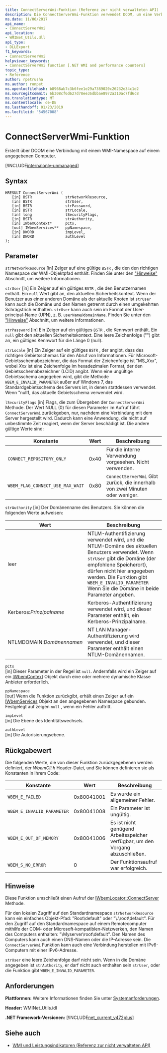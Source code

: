```yaml
---
title: ConnectServerWmi-Funktion (Referenz zur nicht verwalteten API)
description: Die ConnectServerWmi-Funktion verwendet DCOM, um eine Verbindung mit einem WMI-Namespace zu erstellen.
ms.date: 11/06/2017
api_name:
- ConnectServerWmi
api_location:
- WMINet_Utils.dll
api_type:
- DLLExport
f1_keywords:
- ConnectServerWmi
helpviewer_keywords:
- ConnectServerWmi function [.NET WMI and performance counters]
topic_type:
- Reference
author: rpetrusha
ms.author: ronpet
ms.openlocfilehash: b8968ab7c3b6fee1e29a7389020c26232e34c1e2
ms.sourcegitcommit: 6b308cf6d627d78ee36dbbae8972a310ac7fd6c8
ms.translationtype: MT
ms.contentlocale: de-DE
ms.lasthandoff: 01/23/2019
ms.locfileid: "54567008"
---
```

# <a name="connectserverwmi-function"></a>ConnectServerWmi-Funktion
Erstellt über DCOM eine Verbindung mit einem WMI-Namespace auf einem angegebenen Computer.  
  
[!INCLUDE[internalonly-unmanaged](../../../../includes/internalonly-unmanaged.md)]
  
## <a name="syntax"></a>Syntax  
  
```  
HRESULT ConnectServerWmi (
   [in] BSTR               strNetworkResource,
   [in] BSTR               strUser,
   [in] BSTR               strPassword,
   [in] BSTR               strLocale,
   [in] long               lSecurityFlags,
   [in] BSTR               strAuthority,
   [in] IWbemContext*      pCtx,
   [out] IWbemServices**   ppNamespace,
   [in] DWORD              impLevel, 
   [in] DWORD              authLevel
);
```  
## <a name="parameters"></a>Parameter

`strNetworkResource` [in] Zeiger auf eine gültige `BSTR` , die den den richtigen Namespace der WMI-Objektpfad enthält. Finden Sie unter den ["Hinweise"](#remarks) Abschnitt, um weitere Informationen.

`strUser` [in] Ein Zeiger auf ein gültiges `BSTR` , die den Benutzernamen enthält. Ein `null` Wert gibt an, den aktuellen Sicherheitskontext. Wenn der Benutzer aus einer anderen Domäne als der aktuelle Knoten ist `strUser` kann auch die Domäne und den Namen getrennt durch einen umgekehrten Schrägstrich enthalten. `strUser` kann auch sein im Format der User-principal-Name (UPN), z. B. `userName@domainName`. Finden Sie unter den ["Hinweise"](#remarks) Abschnitt, um weitere Informationen.

`strPassword` [in] Ein Zeiger auf ein gültiges `BSTR` , die Kennwort enthält. Ein `null` gibt den aktuellen Sicherheitskontext. Eine leere Zeichenfolge ("") gibt an, ein gültiges Kennwort für die Länge 0 (null).

`strLocale` [in] Ein Zeiger auf ein gültiges `BSTR` , der angibt, dass des richtigen Gebietsschemas für den Abruf von Informationen. Für Microsoft-Gebietsschemabezeichner, die das Format der Zeichenfolge ist "MS\_*Xxx*", wobei *Xxx* ist eine Zeichenfolge im hexadezimalen Format, der den Gebietsschemabezeichner (LCID) angibt. Wenn eine ungültige Gebietsschema angegeben wird, gibt die Methode `WBEM_E_INVALID_PARAMETER` außer auf Windows 7, das Standardgebietsschema des Servers ist, in denen stattdessen verwendet. Wenn "null1, das aktuelle Gebietsschema verwendet wird. 
 
`lSecurityFlags` [in] Flags, die zum Übergeben der `ConnectServerWmi` Methode. Der Wert NULL (0) für diesen Parameter im Aufruf führt `ConnectServerWmi` zurückgeben, nur, nachdem eine Verbindung mit dem Server hergestellt wird. Dadurch kann eine Anwendung, die nicht auf unbestimmte Zeit reagiert, wenn der Server beschädigt ist. Die andere gültige Werte sind:

| Konstante  | Wert  | Beschreibung  |
|---------|---------|---------|
| `CONNECT_REPOSITORY_ONLY` | 0x40 | Für die interne Verwendung vorgesehen. Nicht verwenden. |
| `WBEM_FLAG_CONNECT_USE_MAX_WAIT` | 0x80 | `ConnectServerWmi` Gibt zurück, die innerhalb von zwei Minuten oder weniger. |

`strAuthority` [in] Der Domänenname des Benutzers. Sie können die folgenden Werte aufweisen:

| Wert | Beschreibung |
|---------|---------|
| leer | NTLM-Authentifizierung verwendet wird, und die NTLM-Domäne des aktuellen Benutzers verwendet. Wenn `strUser` gibt die Domäne (der empfohlene Speicherort), dürfen nicht hier angegeben werden. Die Funktion gibt `WBEM_E_INVALID_PARAMETER` Wenn Sie die Domäne in beide Parameter angeben. |
| Kerberos:*Prinzipalname* | Kerberos-Authentifizierung verwendet wird, und dieser Parameter enthält, ein Kerberos-Prinzipalname. |
| NTLMDOMAIN:*Domänennamen* | NT LAN Manager-Authentifizierung wird verwendet, und dieser Parameter enthält einen NTLM-Domänennamen. |

`pCtx`   
[in] Dieser Parameter in der Regel ist `null`. Andernfalls wird ein Zeiger auf ein [IWbemContext](/windows/desktop/api/wbemcli/nn-wbemcli-iwbemcontext) Objekt durch eine oder mehrere dynamische Klasse Anbieter erforderlich. 

`ppNamespace`  
[out] Wenn die Funktion zurückgibt, erhält einen Zeiger auf ein [IWbemServices](/windows/desktop/api/wbemcli/nn-wbemcli-iwbemservices) Objekt an den angegebenen Namespace gebunden. Festgelegt auf zeigen `null` , wenn ein Fehler auftritt.

`impLevel`  
[in] Die Ebene des Identitätswechsels.

`authLevel`  
[in] Die Autorisierungsebene.

## <a name="return-value"></a>Rückgabewert

Die folgenden Werte, die von dieser Funktion zurückgegebenen werden definiert, der *WbemCli.h* Header-Datei, und Sie können definieren sie als Konstanten in Ihrem Code:

|Konstante  |Wert  |Beschreibung  |
|---------|---------|---------|
| `WBEM_E_FAILED` | 0x80041001 | Es wurde ein allgemeiner Fehler. |
| `WBEM_E_INVALID_PARAMETER` | 0x80041008 | Ein Parameter ist ungültig. |
| `WBEM_E_OUT_OF_MEMORY` | 0x80041006 | Es ist nicht genügend Arbeitsspeicher verfügbar, um den Vorgang abzuschließen. |
| `WBEM_S_NO_ERROR` | 0 | Der Funktionsaufruf war erfolgreich.  |
  
## <a name="remarks"></a>Hinweise

Diese Funktion umschließt einen Aufruf der [IWbemLocator::ConnectServer](/windows/desktop/api/wbemcli/nf-wbemcli-iwbemlocator-connectserver) Methode.

 Für den lokalen Zugriff auf den Standardnamespace `strNetworkResource` kann ein einfaches Objekt-Pfad: "Root\default" oder "\\.\root\default". Für den Zugriff auf den Standardnamespace auf einem Remotecomputer mithilfe der COM- oder Microsoft-kompatiblen-Netzwerken, den Namen des Computers enthalten: "\\Myserver\root\default". Den Namen des Computers kann auch einen DNS-Namen oder die IP-Adresse sein. Die `ConnectServerWmi` Funktion kann auch eine Verbindung herstellen mit IPv6-Computern mit einer IPv6-Adresse.

`strUser` eine leere Zeichenfolge darf nicht sein. Wenn in die Domäne angegeben ist `strAuthority`, er darf nicht auch enthalten sein `strUser`, oder die Funktion gibt `WBEM_E_INVALID_PARAMETER`.


## <a name="requirements"></a>Anforderungen  
 **Plattformen:** Weitere Informationen finden Sie unter [Systemanforderungen](../../../../docs/framework/get-started/system-requirements.md).  
  
 **Header:** WMINet_Utils.idl  
  
 **.NET Framework-Versionen:** [!INCLUDE[net_current_v472plus](../../../../includes/net-current-v472plus.md)]  
  
## <a name="see-also"></a>Siehe auch
- [WMI und Leistungsindikatoren (Referenz zur nicht verwalteten API)](index.md)
